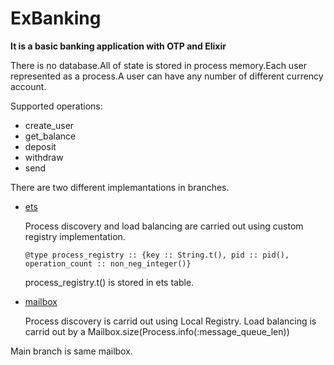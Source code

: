 # ExBanking
**It is a basic banking application with OTP and Elixir**

There is no database.All of state is stored in process memory.Each user represented as a process.A user can have any number of different currency account.

Supported operations:
  * create_user
  * get_balance
  * deposit 
  * withdraw
  * send

There are two different implemantations in branches.
* [ets](https://github.com/altuntasfatih/ExBanking/tree/ets)

  Process discovery and load balancing are carried out using custom registry implementation.

  ` @type process_registry ::
          {key :: String.t(), pid :: pid(), operation_count :: non_neg_integer()} `

  process_registry.t() is stored in ets table.   

* [mailbox](https://github.com/altuntasfatih/ExBanking/tree/mailbox)

   Process discovery is carrid out using Local Registry.
   Load balancing is carrid out by a Mailbox.size(Process.info(:message_queue_len))

Main branch is same mailbox.
